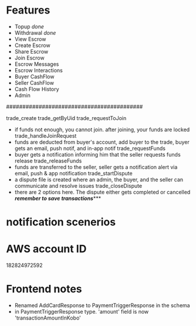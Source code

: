 # Features
- Topup _done_
- Withdrawal _done_
- View Escrow
- Create Escrow
- Share Escrow
- Join Escrow
- Escrow Messages
- Escrow Interactions
- Buyer CashFlow
- Seller CashFlow
- Cash Flow History
- Admin


##########################################

trade_create
trade_getByUid
trade_requestToJoin
- if funds not enough, you cannot join. after joining, your funds are locked
trade_handleJoinRequest
- funds are deducted from buyer's account, add buyer to the trade, buyer gets an email, push notif, and in-app notif
trade_requestFunds
- buyer gets a notification informing him that the seller requests funds release
trade_releaseFunds
- funds are transferred to the seller, seller gets a notification alert via email, push & app notification
trade_startDispute
- a dispute file is created where an admin, the buyer, and the seller can communicate and resolve issues
trade_closeDispute
- there are 2 options here. The dispute either gets completed or cancelled
***********remember to save transactions**************
# notification scenerios

# AWS account ID
182824972592

# Frontend notes
- Renamed AddCardResponse to PaymentTriggerResponse in the schema
- in PaymentTriggerResponse type. 'amount' field is now 'transactionAmountInKobo'